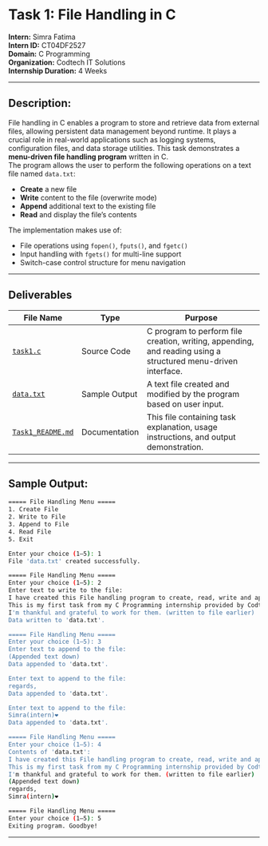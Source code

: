 # Task 1: File Handling in C

**Intern:** Simra Fatima  
**Intern ID:** CT04DF2527  
**Domain:** C Programming  
**Organization:** Codtech IT Solutions  
**Internship Duration:** 4 Weeks 

---

## Description:
File handling in C enables a program to store and retrieve data from external files, allowing persistent data management beyond runtime. It plays a crucial role in real-world applications such as logging systems, configuration files, and data storage utilities.
This task demonstrates a **menu-driven file handling program** written in C.  
The program allows the user to perform the following operations on a text file named `data.txt`:

- **Create** a new file
- **Write** content to the file (overwrite mode)
- **Append** additional text to the existing file
- **Read** and display the file’s contents

The implementation makes use of:
- File operations using `fopen()`, `fputs()`, and `fgetc()`
- Input handling with `fgets()` for multi-line support
- Switch-case control structure for menu navigation

---

## Deliverables

| File Name   | Type          | Purpose                                                                 |
|-------------|---------------|-------------------------------------------------------------------------|
| [`task1.c`](https://github.com/Simra18/Codetech-C-Internship/blob/main/Task1/task1.c)   | Source Code   | C program to perform file creation, writing, appending, and reading using a structured menu-driven interface. |
| [`data.txt`](https://github.com/Simra18/Codetech-C-Internship/blob/main/Task1/data.txt)  | Sample Output | A text file created and modified by the program based on user input.   |
| [`Task1_README.md`](https://github.com/Simra18/Codetech-C-Internship/blob/main/Task1/Task1_README.md) | Documentation | This file containing task explanation, usage instructions, and output demonstration. |

---
## Sample Output:

```bash
===== File Handling Menu =====
1. Create File
2. Write to File
3. Append to File
4. Read File
5. Exit

Enter your choice (1–5): 1
File 'data.txt' created successfully.

===== File Handling Menu =====
Enter your choice (1–5): 2
Enter text to write to the file:
I have created this File handling program to create, read, write and append.
This is my first task from my C Programming internship provided by Codtech.
I'm thankful and grateful to work for them. (written to file earlier)
Data written to 'data.txt'.

===== File Handling Menu =====
Enter your choice (1–5): 3
Enter text to append to the file:
(Appended text down)
Data appended to 'data.txt'.

Enter text to append to the file:
regards,
Data appended to 'data.txt'.

Enter text to append to the file:
Simra(intern)❤︎
Data appended to 'data.txt'.

===== File Handling Menu =====
Enter your choice (1–5): 4
Contents of 'data.txt':
I have created this File handling program to create, read, write and append.
This is my first task from my C Programming internship provided by Codtech.
I'm thankful and grateful to work for them. (written to file earlier)
(Appended text down)
regards,
Simra(intern)❤︎

===== File Handling Menu =====
Enter your choice (1–5): 5
Exiting program. Goodbye!

```
---

